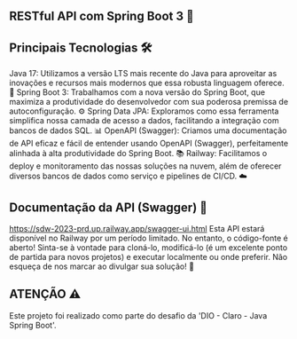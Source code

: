 
## RESTful API com Spring Boot 3 🚀

## Principais Tecnologias 🛠️
Java 17: Utilizamos a versão LTS mais recente do Java para aproveitar as inovações e recursos mais modernos que essa robusta linguagem oferece. 🧩
Spring Boot 3: Trabalhamos com a nova versão do Spring Boot, que maximiza a produtividade do desenvolvedor com sua poderosa premissa de autoconfiguração. ⚙️
Spring Data JPA: Exploramos como essa ferramenta simplifica nossa camada de acesso a dados, facilitando a integração com bancos de dados SQL. 📊
OpenAPI (Swagger): Criamos uma documentação de API eficaz e fácil de entender usando OpenAPI (Swagger), perfeitamente alinhada à alta produtividade do Spring Boot. 📚
Railway: Facilitamos o deploy e monitoramento das nossas soluções na nuvem, além de oferecer diversos bancos de dados como serviço e pipelines de CI/CD. ☁️


## Documentação da API (Swagger) 📖
https://sdw-2023-prd.up.railway.app/swagger-ui.html
Esta API estará disponível no Railway por um período limitado. No entanto, o código-fonte é aberto! Sinta-se à vontade para cloná-lo, modificá-lo (é um excelente ponto de partida para novos projetos) e executar localmente ou onde preferir. Não esqueça de nos marcar ao divulgar sua solução! 🥰

## ATENÇÃO ⚠️
Este projeto foi realizado como parte do desafio da 'DIO - Claro - Java Spring Boot'.